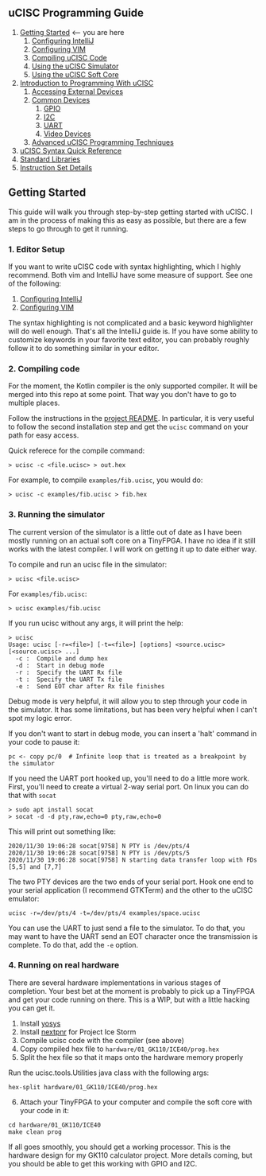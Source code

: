 ## uCISC Programming Guide

1. [Getting Started](1.0_Getting_Started.md) <-- you are here
   1. [Configuring IntelliJ](1.1_Configuring_IntelliJ.md)
   2. [Configuring VIM](1.2_Configuring_VIM.md)
   3. [Compiling uCISC Code](1.3_Compiling_uCISC_Code.md)
   4. [Using the uCISC Simulator](1.4_Simulating_uCISC.md)
   5. [Using the uCISC Soft Core](1.5_Running_uCISC_Soft_Core.md)
2. [Introduction to Programming With uCISC](2.0_Program_With_uCISC.md)
   1. [Accessing External Devices](2.1_Accessing_Devices.md)
   2. [Common Devices](2.2.0_Common_Devices.md)
      1. [GPIO](2.2.1_GPIO_Devices.md)
      2. [I2C](2.2.2_I2C_Devices.md)
      3. [UART](2.2.3_UART_Devices.md)
      4. [Video Devices](2.2.4_Video_Devices.md)
   3. [Advanced uCISC Programming Techniques](2.3_Advanced_Programming_Techniques.md)
3. [uCISC Syntax Quick Reference](3_Syntax_Quick_Reference.md)
4. [Standard Libraries](4_Standard_Libraries.md)
5. [Instruction Set Details](5_Instruction_Set_Details.md)

## Getting Started

This guide will walk you through step-by-step getting started with uCISC. I am in
the process of making this as easy as possible, but there are a few steps to go through
to get it running.

### 1. Editor Setup

If you want to write uCISC code with syntax highlighting, which I highly recommend.
Both vim and IntelliJ have some measure of support. See one of the following:

1. [Configuring IntelliJ](1.1_Configuring_IntelliJ.md)
2. [Configuring VIM](1.2_Configuring_VIM.md)

The syntax highlighting is not complicated and a basic keyword highlighter will do
well enough. That's all the IntelliJ guide is. If you have some ability to customize
keywords in your favorite text editor, you can probably roughly follow it to do
something similar in your editor.

### 2. Compiling code

For the moment, the Kotlin compiler is the only supported compiler. It will be merged
into this repo at some point. That way you don't have to go to multiple places.

Follow the instructions in the [project README](https://github.com/grokthis/ucisc-kotlin#readme).
In particular, it is very useful to follow the second installation step and get the
`ucisc` command on your path for easy access.

Quick referece for the compile command:

```
> ucisc -c <file.ucisc> > out.hex
```

For example, to compile `examples/fib.ucisc`, you would do:

```
> ucisc -c examples/fib.ucisc > fib.hex
```

### 3. Running the simulator

The current version of the simulator is a little out of date as I have been mostly
running on an actual soft core on a TinyFPGA. I have no idea if it still works with
the latest compiler. I will work on getting it up to date either way.

To compile and run an ucisc file in the simulator:

```
> ucisc <file.ucisc>
```

For `examples/fib.ucisc`:

```
> ucisc examples/fib.ucisc
```

If you run ucisc without any args, it will print the help:

```
> ucisc
Usage: ucisc [-r=<file>] [-t=<file>] [options] <source.ucisc> [<source.ucisc> ...]
  -c :  Compile and dump hex
  -d :  Start in debug mode
  -r :  Specify the UART Rx file
  -t :  Specify the UART Tx file
  -e :  Send EOT char after Rx file finishes
```

Debug mode is very helpful, it will allow you to step through your code in the
simulator. It has some limitations, but has been very helpful when I can't spot
my logic error.

If you don't want to start in debug mode, you can insert a 'halt' command in your
code to pause it:

```
pc <- copy pc/0  # Infinite loop that is treated as a breakpoint by the simulator
```

If you need the UART port hooked up, you'll need to do a little more
work. First, you'll need to create a virtual 2-way serial port. On linux you
can do that with `socat`

```
> sudo apt install socat
> socat -d -d pty,raw,echo=0 pty,raw,echo=0
```

This will print out something like:

```
2020/11/30 19:06:28 socat[9758] N PTY is /dev/pts/4
2020/11/30 19:06:28 socat[9758] N PTY is /dev/pts/5
2020/11/30 19:06:28 socat[9758] N starting data transfer loop with FDs [5,5] and [7,7]
```

The two PTY devices are the two ends of your serial port. Hook one end to
your serial application (I recommend GTKTerm) and the other to the uCISC
emulator:

```
ucisc -r=/dev/pts/4 -t=/dev/pts/4 examples/space.ucisc
```

You can use the UART to just send a file to the simulator. To do that, you may
want to have the UART send an EOT character once the transmission is complete. To
do that, add the `-e` option.

### 4. Running on real hardware

There are several hardware implementations in various stages of completion. Your best
bet at the moment is probably to pick up a TinyFPGA and get your code running on
there. This is a WIP, but with a little hacking you can get it.

1. Install [yosys](https://github.com/YosysHQ/yosys)
2. Install [nextpnr](https://github.com/YosysHQ/nextpnr#nextpnr-ice40) for Project Ice Storm
3. Compile ucisc code with the compiler (see above)
4. Copy compiled hex file to `hardware/01_GK110/ICE40/prog.hex`
5. Split the hex file so that it maps onto the hardware memory properly

Run the ucisc.tools.Utilities java class with the following args:

```
hex-split hardware/01_GK110/ICE40/prog.hex
```

6. Attach your TinyFPGA to your computer and compile the soft core with your code in it:

```
cd hardware/01_GK110/ICE40
make clean prog
```

If all goes smoothly, you should get a working processor. This is the hardware design
for my GK110 calculator project. More details coming, but you should be able to get
this working with GPIO and I2C.